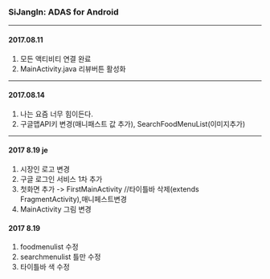 ### SiJangIn: ADAS for Android

---
#### 2017.08.11
1. 모든 액티비티 연결 완료
2. MainActivity.java 리뷰버튼 활성화
---
#### 2017.08.14
1. 나는 요즘 너무 힘이든다.
2. 구글맵API키 변경(매니패스트 값 추가), SearchFoodMenuList(이미지추가)
---
#### 2017 8.19 je
1. 시장인 로고 변경
2. 구글 로그인 서비스 1차 추가
3. 첫화면 추가 -> FirstMainActivity 
//타이틀바 삭제(extends FragmentActivity),매니페스트변경
4. MainActivity 그림 변경

#### 2017 8.19
1. foodmenulist 수정
2. searchmenulist 틀만 수정
3. 타이틀바 색 수정